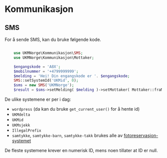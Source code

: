 Kommunikasjon
=============


## SMS
For å sende SMS, kan du bruke følgende kode.

```php

    use UKMNorge\Kommunikasjon\SMS;
    use UKMNorge\Kommunikasjon\Mottaker;

    $engangskode = 'A8X';
    $mobilnummer = '+4799999999';
    $melding = 'Hei! Din engangskode er '. $engangskode;
    SMS::setSystemId('UKMid', 0);
    $sms = new SMS('UKMNorge');
    $result = $sms->setMelding( $melding )->setMottaker( Mottaker::fraMobil( $mobilnummer ) )->send();
```

De ulike systemene er per i dag:

- `wordpress` (da kan du bruke `get_current_user()` for å hente id)
- `UKMdelta`
- `UKMid`
- `UKMsjekk`
- `IllegalPrefix`
- `samtykke`, `samtykke-barn`, `samtykke-takk` brukes alle av [fotoreservasjon-systemet](https://github.com/UKMNorge/UKMsamtykke)

De fleste systemene krever en numerisk ID, mens noen tillater at ID er null.
